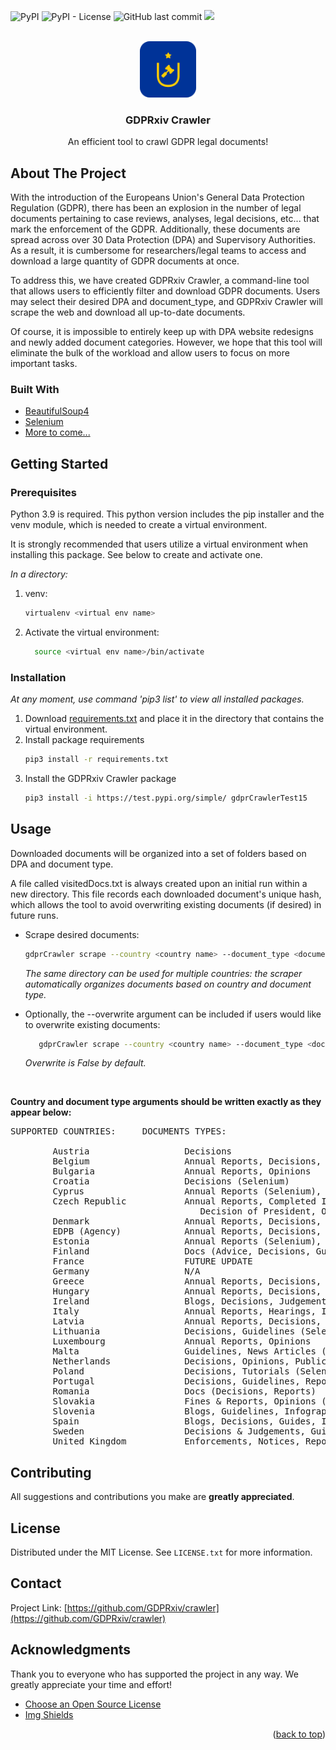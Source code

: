 <div id="top"></div>



![PyPI](https://img.shields.io/pypi/v/GDPRxiv%20Crawler)
![PyPI - License](https://img.shields.io/pypi/l/GDPRxiv%20Crawler)
![GitHub last commit](https://img.shields.io/github/last-commit/GDPRxiv/crawler)
![](https://visitor-badge.glitch.me/badge?page_id=GDPRxiv.crawler)



<br />
<div align="center">
  <a href="https://github.com/GDPRxiv/crawler">
    <img src="images/logo.png" alt="Logo" width="90" height="90">
  </a>

  <h3 align="center">GDPRxiv Crawler</h3>

  <p align="center">
    An efficient tool to crawl GDPR legal documents!
    
  </p>
</div>


## About The Project

With the introduction of the Europeans Union's General Data Protection Regulation (GDPR), there has been an explosion in the number of legal 
documents pertaining to case reviews, analyses, legal decisions, etc... that mark the enforcement of the GDPR.
Additionally, these documents are spread across over 30 Data Protection (DPA) and Supervisory Authorities. As a result, it is 
cumbersome for researchers/legal teams to access and download a large quantity of GDPR documents at once.

To address this, we have created GDPRxiv Crawler, a command-line tool that allows users to efficiently filter and
download GDPR documents. Users may select their desired DPA and document_type, and GDPRxiv Crawler will scrape the web
and download all up-to-date documents. 

Of course, it is impossible to entirely keep up with DPA website redesigns and newly added document categories. 
However, we hope that this tool will eliminate the bulk of the workload and allow users to focus on more important tasks.



### Built With

* [BeautifulSoup4](https://www.crummy.com/software/BeautifulSoup/bs4/doc/)
* [Selenium](https://www.selenium.dev/)
* [More to come...](https://www.example.com)



## Getting Started

### Prerequisites

Python 3.9 is required. This python version includes the pip installer and the venv module, which is needed to create a 
virtual environment.

It is strongly recommended that users utilize a virtual environment when installing this package. 
See below to create and activate one.

_In a directory:_
1. venv:

    ```sh
    virtualenv <virtual env name>
     ```
  
2. Activate the virtual environment:

    ```sh
      source <virtual env name>/bin/activate
    ```

### Installation
_At any moment, use command 'pip3 list' to view all installed packages._

1. Download [requirements.txt](https://github.com/GDPRxiv/crawler/blob/main/requirements.txt)
    and place it in the directory that contains the virtual environment.
2. Install package requirements
   ```sh
   pip3 install -r requirements.txt
   ```
3. Install the GDPRxiv Crawler package
   ```sh
   pip3 install -i https://test.pypi.org/simple/ gdprCrawlerTest15
   ```



## Usage
Downloaded documents will be organized into a set of folders based on DPA and document type.

A file called visitedDocs.txt is always created upon an initial run within a new directory. This file records each downloaded document's
unique hash, which allows the tool to avoid overwriting existing documents (if desired) in future runs. 

* Scrape desired documents:
   ```sh
   gdprCrawler scrape --country <country name> --document_type <document type> --path <directory to store documents>
   ```
    _The same directory can be used for multiple countries: the scraper automatically organizes documents based on country and document type._

* Optionally, the --overwrite argument can be included if users would like to overwrite existing documents:

   ```sh
      gdprCrawler scrape --country <country name> --document_type <document type> --path <directory to store documents> --overwrite <True/False>
   ```
    _Overwrite is False by default._

&nbsp; 

**Country and document type arguments should be written exactly as they appear below:**

<pre>
SUPPORTED COUNTRIES:     DOCUMENTS TYPES:

        Austria                  Decisions
        Belgium                  Annual Reports, Decisions, Opinions
        Bulgaria                 Annual Reports, Opinions
        Croatia                  Decisions (Selenium)
        Cyprus                   Annual Reports (Selenium), Decisions
        Czech Republic           Annual Reports, Completed Inspections, Court Rulings, Decision Making Activities,
                                    Decision of President, Opinions, Press Releases
        Denmark                  Annual Reports, Decisions, Permissions (All Selenium)
        EDPB (Agency)            Annual Reports, Decisions, Guidelines, Letters, Opinions, Recommendations
        Estonia                  Annual Reports (Selenium), Instructions, Prescriptions
        Finland                  Docs (Advice, Decisions, Guides, Notices)
        France                   FUTURE UPDATE
        Germany                  N/A
        Greece                   Annual Reports, Decisions, Guidelines, Opinions, Recommendations
        Hungary                  Annual Reports, Decisions, Notices, Recommendations, Resolutions
        Ireland                  Blogs, Decisions, Judgements, News, Publications
        Italy                    Annual Reports, Hearings, Injunctions, Interviews, Newsletters, Publications
        Latvia                   Annual Reports, Decisions, Guidances, Opinions, Violations
        Lithuania                Decisions, Guidelines (Selenium), Inspection Reports (Selenium)
        Luxembourg               Annual Reports, Opinions
        Malta                    Guidelines, News Articles (Selenium)
        Netherlands              Decisions, Opinions, Public Disclosures, Reports
        Poland                   Decisions, Tutorials (Selenium)
        Portugal                 Decisions, Guidelines, Reports
        Romania                  Docs (Decisions, Reports)
        Slovakia                 Fines & Reports, Opinions (Selenium)
        Slovenia                 Blogs, Guidelines, Infographics, Opinions, Reports
        Spain                    Blogs, Decisions, Guides, Infographics, Reports
        Sweden                   Decisions & Judgements, Guidances (Selenium), Publications
        United Kingdom           Enforcements, Notices, Reports
</pre>



## Contributing

All suggestions and contributions you make are **greatly appreciated**.



## License

Distributed under the MIT License. See `LICENSE.txt` for more information.




## Contact

<!--- Put Research Group Info here - email@example.com --->

Project Link: [https://github.com/GDPRxiv/crawler](https://github.com/GDPRxiv/crawler)




## Acknowledgments

Thank you to everyone who has supported the project in any way. We greatly appreciate your time and effort!

* [Choose an Open Source License](https://choosealicense.com)
* [Img Shields](https://shields.io)



<p align="right">(<a href="#top">back to top</a>)</p>




